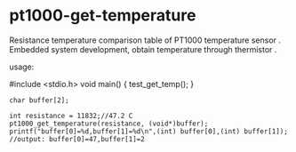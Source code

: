 # pt1000-get-temperature

Resistance temperature comparison table of PT1000 temperature sensor .
Embedded system development, obtain temperature through thermistor .

usage:

#include <stdio.h>
void main()
{
	test_get_temp();
}


	char buffer[2];

	int resistance = 11832;//47.2 C
	pt1000_get_temperature(resistance, (void*)buffer);
	printf("buffer[0]=%d,buffer[1]=%d\n",(int) buffer[0],(int) buffer[1]); //output: buffer[0]=47,buffer[1]=2
  
  
